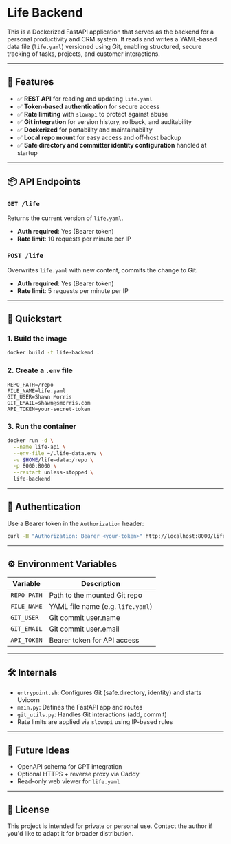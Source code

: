 # Life Backend

This is a Dockerized FastAPI application that serves as the backend for a
personal productivity and CRM system. It reads and writes a YAML-based data
file (`life.yaml`) versioned using Git, enabling structured, secure tracking
of tasks, projects, and customer interactions.

---

## 🔧 Features

- ✅ **REST API** for reading and updating `life.yaml`
- ✅ **Token-based authentication** for secure access
- ✅ **Rate limiting** with `slowapi` to protect against abuse
- ✅ **Git integration** for version history, rollback, and auditability
- ✅ **Dockerized** for portability and maintainability
- ✅ **Local repo mount** for easy access and off-host backup
- ✅ **Safe directory and committer identity configuration** handled at startup

---

## 📦 API Endpoints

### `GET /life`

Returns the current version of `life.yaml`.

- **Auth required**: Yes (Bearer token)
- **Rate limit**: 10 requests per minute per IP

### `POST /life`

Overwrites `life.yaml` with new content, commits the change to Git.

- **Auth required**: Yes (Bearer token)
- **Rate limit**: 5 requests per minute per IP

---

## 🚀 Quickstart

### 1. Build the image

```bash
docker build -t life-backend .
```

### 2. Create a `.env` file

```env
REPO_PATH=/repo
FILE_NAME=life.yaml
GIT_USER=Shawn Morris
GIT_EMAIL=shawn@smorris.com
API_TOKEN=your-secret-token
```

### 3. Run the container

```bash
docker run -d \
  --name life-api \
  --env-file ~/.life-data.env \
  -v $HOME/life-data:/repo \
  -p 8000:8000 \
  --restart unless-stopped \
  life-backend
```

---

## 🔐 Authentication

Use a Bearer token in the `Authorization` header:

```bash
curl -H "Authorization: Bearer <your-token>" http://localhost:8000/life
```

---

## ⚙️ Environment Variables

| Variable        | Description                              |
|-----------------|------------------------------------------|
| `REPO_PATH`     | Path to the mounted Git repo             |
| `FILE_NAME`     | YAML file name (e.g. `life.yaml`)        |
| `GIT_USER`      | Git commit user.name                     |
| `GIT_EMAIL`     | Git commit user.email                    |
| `API_TOKEN`     | Bearer token for API access              |

---

## 🛠 Internals

- `entrypoint.sh`: Configures Git (safe.directory, identity) and starts Uvicorn
- `main.py`: Defines the FastAPI app and routes
- `git_utils.py`: Handles Git interactions (add, commit)
- Rate limits are applied via `slowapi` using IP-based rules

---

## 🧩 Future Ideas

- OpenAPI schema for GPT integration
- Optional HTTPS + reverse proxy via Caddy
- Read-only web viewer for `life.yaml`

---

## 📄 License

This project is intended for private or personal use. Contact the author if
you'd like to adapt it for broader distribution.
